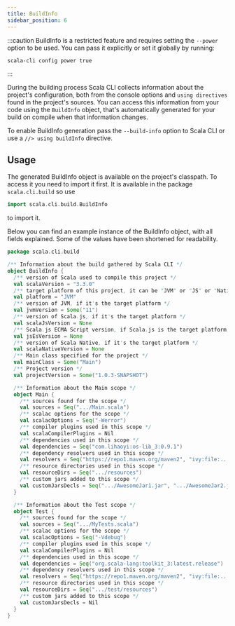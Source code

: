 ```yaml
---
title: BuildInfo
sidebar_position: 6
---
```


:::caution
BuildInfo is a restricted feature and requires setting the `--power` option to be used.
You can pass it explicitly or set it globally by running:

    scala-cli config power true
:::

During the building process Scala CLI collects information about the project's configuration,
both from the console options and `using directives` found in the project's sources.
You can access this information from your code using the `BuildInfo` object, that's automatically generated for your
build on compile when that information changes.

To enable BuildInfo generation pass the `--build-info` option to Scala CLI or use a
`//> using buildInfo` directive.

## Usage

The generated BuildInfo object is available on the project's classpath. To access it you need to import it first.
It is available in the package `scala.cli.build` so use
```scala
import scala.cli.build.BuildInfo
```
to import it.

Below you can find an example instance of the BuildInfo object, with all fields explained.
Some of the values have been shortened for readability.

```scala
package scala.cli.build

/** Information about the build gathered by Scala CLI */
object BuildInfo {
  /** version of Scala used to compile this project */
  val scalaVersion = "3.3.0"
  /** target platform of this project, it can be "JVM" or "JS" or "Native" */
  val platform = "JVM"
  /** version of JVM, if it's the target platform */
  val jvmVersion = Some("11")
  /** version of Scala.js, if it's the target platform */
  val scalaJsVersion = None
  /** Scala.js ECMA Script version, if Scala.js is the target platform */
  val jsEsVersion = None
  /** version of Scala Native, if it's the target platform */
  val scalaNativeVersion = None
  /** Main class specified for the project */
  val mainClass = Some("Main")
  /** Project version */
  val projectVersion = Some("1.0.3-SNAPSHOT")

  /** Information about the Main scope */
  object Main {
    /** sources found for the scope */
    val sources = Seq(".../Main.scala")
    /** scalac options for the scope */
    val scalacOptions = Seq("-Werror")
    /** compiler plugins used in this scope */
    val scalaCompilerPlugins = Nil
    /** dependencies used in this scope */
    val dependencies = Seq("com.lihaoyi:os-lib_3:0.9.1")
    /** dependency resolvers used in this scope */
    val resolvers = Seq("https://repo1.maven.org/maven2", "ivy:file:...")
    /** resource directories used in this scope */
    val resourceDirs = Seq(".../resources")
    /** custom jars added to this scope */
    val customJarsDecls = Seq(".../AwesomeJar1.jar", ".../AwesomeJar2.jar")
  }

  /** Information about the Test scope */
  object Test {
    /** sources found for the scope */
    val sources = Seq(".../MyTests.scala")
    /** scalac options for the scope */
    val scalacOptions = Seq("-Vdebug")
    /** compiler plugins used in this scope */
    val scalaCompilerPlugins = Nil
    /** dependencies used in this scope */
    val dependencies = Seq("org.scala-lang:toolkit_3:latest.release")
    /** dependency resolvers used in this scope */
    val resolvers = Seq("https://repo1.maven.org/maven2", "ivy:file:...")
    /** resource directories used in this scope */
    val resourceDirs = Seq(".../test/resources")
    /** custom jars added to this scope */
    val customJarsDecls = Nil
  }
}
```

